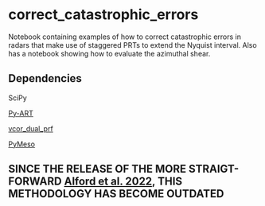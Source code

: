 # correct_catastrophic_errors
Notebook containing examples of how to correct catastrophic errors in radars that make use of staggered PRTs to extend the Nyquist interval.
Also has a notebook showing how to evaluate the azimuthal shear.

## Dependencies

SciPy

[Py-ART](https://github.com/ARM-DOE/pyart)

[vcor_dual_prf](https://github.com/meteocat/vcor_dual_prf)

[PyMeso](https://github.com/jordanbrook/PyMeso)

## SINCE THE RELEASE OF THE MORE STRAIGT-FORWARD [Alford et al. 2022](https://github.com/aaddisonalford/processorCorrect), THIS METHODOLOGY HAS BECOME OUTDATED
